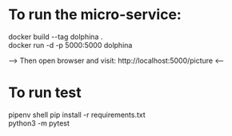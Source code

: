 # To run the micro-service:
docker build --tag dolphina .  
docker run -d -p 5000:5000 dolphina

--> Then open browser and visit: http://localhost:5000/picture  <--

# To run test
pipenv shell
pip install -r requirements.txt   
python3 -m pytest